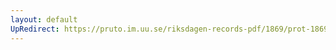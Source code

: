 ```yaml
---
layout: default
UpRedirect: https://pruto.im.uu.se/riksdagen-records-pdf/1869/prot-1869--ak--412.pdf
---
```

